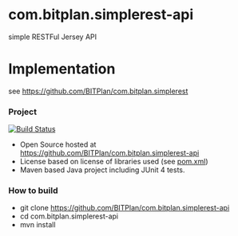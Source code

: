 # com.bitplan.simplerest-api
simple RESTFul Jersey API

# Implementation
see https://github.com/BITPlan/com.bitplan.simplerest

### Project
[![Build Status](https://travis-ci.org/BITPlan/com.bitplan.simplerest-api.svg?branch=master)](https://travis-ci.org/BITPlan/com.bitplan.simplerest-api)

* Open Source hosted at https://github.com/BITPlan/com.bitplan.simplerest-api
* License based on license of libraries used (see [pom.xml](https://github.com/BITPlan/com.bitplan.simplerest-api/blob/master/pom.xml))
* Maven based Java project including JUnit 4 tests.

### How to build
* git clone https://github.com/BITPlan/com.bitplan.simplerest-api
* cd com.bitplan.simplerest-api
* mvn install
